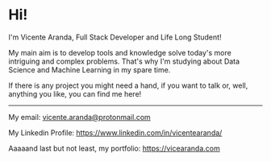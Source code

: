 # Hi!

I'm Vicente Aranda, Full Stack Developer and Life Long Student!

My main aim is to develop tools and knowledge solve today's more intriguing and complex problems. That's why I'm studying about Data Science and Machine Learning in my spare time.

If there is any project you might need a hand, if you want to talk or, well, anything you like, you can find me here!

***

My email: vicente.aranda@protonmail.com

My Linkedin Profile: https://www.linkedin.com/in/vicentearanda/

Aaaaand last but not least, my portfolio: https://vicearanda.com

<!---
flawedvice/flawedvice is a ✨ special ✨ repository because its `README.md` (this file) appears on your GitHub profile.
You can click the Preview link to take a look at your changes.
--->
